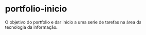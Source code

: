 # portfolio-inicio
O objetivo do portfolio e dar inicio a uma serie de tarefas na área da tecnologia da informação. 
